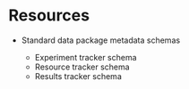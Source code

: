 # Resources


* Standard data package metadata schemas

    * Experiment tracker schema
    * Resource tracker schema
    * Results tracker schema
    
